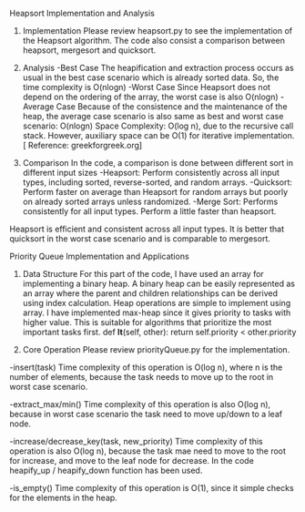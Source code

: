 Heapsort Implementation and Analysis

1. Implementation
Please review heapsort.py to see the implementation of the Heapsort algorithm.
The code also consist a comparison between heapsort, mergesort and quicksort.

2. Analysis
-Best Case
The heapification and extraction process occurs as usual in the best case scenario which is already sorted data.
So, the time complexity is O(nlogn)
-Worst Case
Since Heapsort does not depend on the ordering of the array, the worst case is also O(nlogn)
-Average Case
Because of the consistence and the maintenance of the heap, the average case scenario is also same as best and
worst case scenario: O(nlogn)
Space Complexity: O(log n), due to the recursive call stack.
However, auxiliary space can be O(1) for iterative implementation.
[ Reference: greekforgreek.org]

3. Comparison
In the code, a comparison is done between different sort in different input sizes
-Heapsort: Perform consistently across all input types, including sorted, reverse-sorted, and random arrays.
-Quicksort: Perform faster on average than Heapsort for random arrays but poorly on already sorted arrays unless randomized.
-Merge Sort: Performs consistently for all input types. Perform a little faster than heapsort.

Heapsort is efficient and consistent across all input types. It is better that quicksort in the worst case scenario and
is comparable to mergesort.


Priority Queue Implementation and Applications

1. Data Structure
For this part of the code, I have used an array for implementing a binary heap.
A binary heap can be easily represented as an array where the parent and children relationships can be derived
using index calculation.
Heap operations are simple to implement using array.
I have implemented max-heap since it gives priority to tasks with higher value.
This is suitable for algorithms that prioritize the most important tasks first.
def __lt__(self, other):
        return self.priority < other.priority

2. Core Operation
Please review priorityQueue.py for the implementation.

-insert(task)
Time complexity of this operation is O(log n), where n is the number of elements, because the task needs to move up
to the root in worst case scenario.

-extract_max/min()
Time complexity of this operation is also O(log n), because in worst case scenario the task need to move up/down
to a leaf node.

-increase/decrease_key(task, new_priority)
Time complexity of this operation is also O(log n), because the task mae need to move to the root for increase,
and move to the leaf node for decrease.
In the code heapify_up / heapify_down function has been used.

-is_empty()
Time complexity of this operation is O(1), since it simple checks for the elements in the heap.


